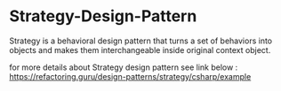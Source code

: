 # Strategy-Design-Pattern
 
Strategy is a behavioral design pattern that turns a set of behaviors into objects and makes them interchangeable inside original context object.

for more details about Strategy design pattern see link below : https://refactoring.guru/design-patterns/strategy/csharp/example

